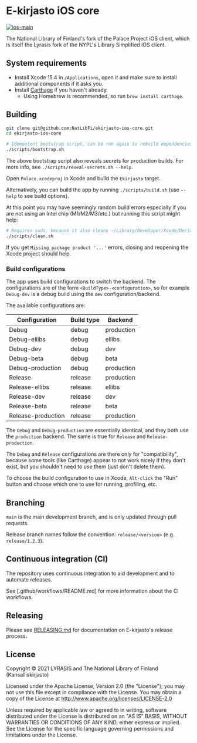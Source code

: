 # E-kirjasto iOS core

[![ios-main](https://github.com/NatLibFi/ekirjasto-ios-core/actions/workflows/ios-main.yml/badge.svg)](https://github.com/NatLibFi/ekirjasto-ios-core/actions/workflows/ios-main.yml)

The National Library of Finland's fork of the Palace Project iOS client,
which is itself the Lyrasis fork of the NYPL's Library Simplified iOS client.


## System requirements

- Install Xcode 15.4 in `/Applications`, open it and make sure to install additional components if it asks you.
- Install [Carthage](https://github.com/Carthage/Carthage) if you haven't already.
    - Using Homebrew is recommended, so run `brew install carthage`.


## Building

```bash
git clone git@github.com:NatLibFi/ekirjasto-ios-core.git
cd ekirjasto-ios-core

# Idempotent bootstrap script, can be run again to rebuild dependencies
./scripts/bootstrap.sh
```

The above bootstrap script also reveals secrets for production builds.
For more info, see `./scripts/reveal-secrets.sh --help`.

Open `Palace.xcodeproj` in Xcode and build the `Ekirjasto` target.

Alternatively, you can build the app by running `./scripts/build.sh`
(use `--help` to see build options).

At this point you may have seemingly random build errors especially if you are
not using an Intel chip (M1/M2/M3/etc.) but running this script might help:

```bash
# Requires sudo, because it also cleans ~/Library/Developer/Xcode/DerivedData/
./scripts/clean.sh
```

If you get `Missing package product '...'` errors,
closing and reopening the Xcode project should help.


### Build configurations

The app uses build configurations to switch the backend.
The configurations are of the form `<BuildType>-<configuration>`,
so for example `Debug-dev` is a debug build using the `dev` configuration/backend.

The available configurations are:

| Configuration      | Build type | Backend    |
|--------------------|------------|------------|
| Debug              | debug      | production |
| Debug-ellibs       | debug      | ellibs     |
| Debug-dev          | debug      | dev        |
| Debug-beta         | debug      | beta       |
| Debug-production   | debug      | production |
| Release            | release    | production |
| Release-ellibs     | release    | ellibs     |
| Release-dev        | release    | dev        |
| Release-beta       | release    | beta       |
| Release-production | release    | production |

The `Debug` and `Debug-production` are essentially identical,
and they both use the `production` backend.
The same is true for `Release` and `Release-production`.

The `Debug` and `Release` configurations are there only for "compatibility",
because some tools (like Carthage) appear to not work nicely if they don't exist,
but you shouldn't need to *use* them (just don't delete them).

To choose the build configuration to use in Xcode,
`Alt-click` the "Run" button and choose which one to use for running, profiling, etc.


## Branching

`main` is the main development branch, and is only updated through pull requests.

Release branch names follow the convention: `release/<version>` (e.g. `release/1.2.3`).


## Continuous integration (CI)

The repository uses continuous integration to aid development and to automate releases.

See [.github/workflows/README.md] for more information about the CI workflows.


## Releasing

Please see [RELEASING.md](RELEASING.md) for documentation on E-kirjasto's release process.


## License

Copyright © 2021 LYRASIS and The National Library of Finland (Kansalliskirjasto)

Licensed under the Apache License, Version 2.0 (the "License"); you may not use this file except in compliance with the License. You may obtain a copy of the License at http://www.apache.org/licenses/LICENSE-2.0

Unless required by applicable law or agreed to in writing, software distributed under the License is distributed on an "AS IS" BASIS,
WITHOUT WARRANTIES OR CONDITIONS OF ANY KIND, either express or implied. See the License for the specific language governing permissions and limitations under the License.
